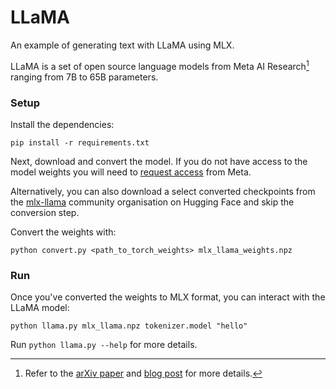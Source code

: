 # LLaMA

An example of generating text with LLaMA using MLX.

LLaMA is a set of open source language models from Meta AI Research[^1] ranging from 7B to 65B parameters.

### Setup

Install the dependencies:

```
pip install -r requirements.txt
```

Next, download and convert the model. If you do not have access to the model
weights you will need to [request
access](https://docs.google.com/forms/d/e/1FAIpQLSfqNECQnMkycAp2jP4Z9TFX0cGR4uf7b_fBxjY_OjhJILlKGA/viewform)
from Meta.


Alternatively, you can also download a select converted checkpoints from the [mlx-llama](https://huggingface.co/mlx-llama) community organisation on Hugging Face and skip the conversion step.

Convert the weights with:

```
python convert.py <path_to_torch_weights> mlx_llama_weights.npz
```

### Run

Once you've converted the weights to MLX format, you can interact with the
LLaMA model:

```
python llama.py mlx_llama.npz tokenizer.model "hello"
```

Run `python llama.py --help` for more details.

[^1]: Refer to the [arXiv paper](https://arxiv.org/abs/2302.13971) and [blog post](https://ai.meta.com/blog/large-language-model-llama-meta-ai/) for more details.
